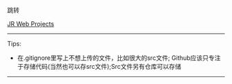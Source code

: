 跳转

[JR Web Projects](./JR_Bootcamp/README.MD)

---

Tips:
+ 在.gitignore里写上不想上传的文件，比如很大的src文件; Github应该只专注于存储代码(当然也可以存src文件);Src文件另有仓库可以存储

---

